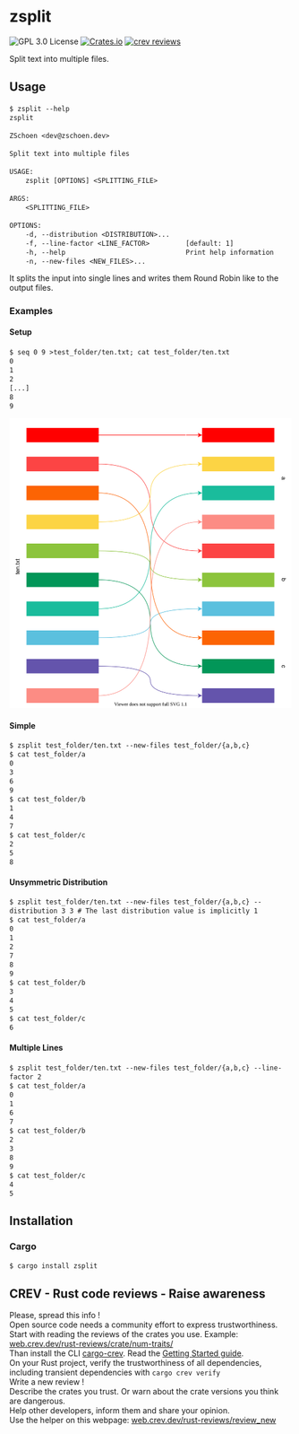 # zsplit

![GPL 3.0 License](https://img.shields.io/github/license/TheAlgorythm/zsplit?style=for-the-badge&logo=open-source-initiative)
[![Crates.io](https://img.shields.io/crates/v/zsplit?style=for-the-badge&logo=rust)](https://crates.io/crates/zsplit)
[![crev reviews](https://web.crev.dev/rust-reviews/badge/crev_count/zsplit.svg)](https://web.crev.dev/rust-reviews/crate/zsplit/)

Split text into multiple files.

## Usage

```console
$ zsplit --help
zsplit

ZSchoen <dev@zschoen.dev>

Split text into multiple files

USAGE:
    zsplit [OPTIONS] <SPLITTING_FILE>

ARGS:
    <SPLITTING_FILE>

OPTIONS:
    -d, --distribution <DISTRIBUTION>...
    -f, --line-factor <LINE_FACTOR>         [default: 1]
    -h, --help                              Print help information
    -n, --new-files <NEW_FILES>...
```

It splits the input into single lines and writes them Round Robin like to the output files.

### Examples

#### Setup

```console
$ seq 0 9 >test_folder/ten.txt; cat test_folder/ten.txt
0
1
2
[...]
8
9
```

![Visualisation of simple](docs/simple.svg)

#### Simple

```console
$ zsplit test_folder/ten.txt --new-files test_folder/{a,b,c}
$ cat test_folder/a
0
3
6
9
$ cat test_folder/b
1
4
7
$ cat test_folder/c
2
5
8
```

#### Unsymmetric Distribution

```console
$ zsplit test_folder/ten.txt --new-files test_folder/{a,b,c} --distribution 3 3 # The last distribution value is implicitly 1
$ cat test_folder/a
0
1
2
7
8
9
$ cat test_folder/b
3
4
5
$ cat test_folder/c
6
```

#### Multiple Lines

```console
$ zsplit test_folder/ten.txt --new-files test_folder/{a,b,c} --line-factor 2
$ cat test_folder/a
0
1
6
7
$ cat test_folder/b
2
3
8
9
$ cat test_folder/c
4
5
```

## Installation

### Cargo

```console
$ cargo install zsplit
```

## CREV - Rust code reviews - Raise awareness

Please, spread this info !\
Open source code needs a community effort to express trustworthiness.\
Start with reading the reviews of the crates you use. Example: [web.crev.dev/rust-reviews/crate/num-traits/](https://web.crev.dev/rust-reviews/crate/num-traits/) \
Than install the CLI [cargo-crev](https://github.com/crev-dev/cargo-crev)\. Read the [Getting Started guide](https://github.com/crev-dev/cargo-crev/blob/master/cargo-crev/src/doc/getting_started.md). \
On your Rust project, verify the trustworthiness of all dependencies, including transient dependencies with `cargo crev verify`\
Write a new review ! \
Describe the crates you trust. Or warn about the crate versions you think are dangerous.\
Help other developers, inform them and share your opinion.\
Use the helper on this webpage: [web.crev.dev/rust-reviews/review_new](https://web.crev.dev/rust-reviews/review_new)

